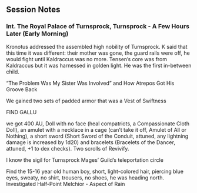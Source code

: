 ## Session Notes
### Int. The Royal Palace of Turnsprock, Turnsprock - A Few Hours Later (Early Morning)
Kronotus addressed the assembled high nobility of Turnsprock. K said that this time it was different: their mother was gone, the guard rails were off, he would fight until Kaldraccus was no more. Tensen’s core was from Kaldraccus but it was harnessed in golden light. He was the first in-between child. 

“The Problem Was My Sister Was Involved” and How Atrepos Got His Groove Back

We gained two sets of padded armor that was a Vest of Swiftness

FIND GALLU

we got 400 AU, Doll with no face (heal compatriots, a Compassionate Cloth Doll), an amulet with a necklace in a cage (can’t take it off, Amulet of All or Nothing), a short sword (Short Sword of the Conduit, attuned, any lightning damage is increased by 1d20) and bracelets (Bracelets of the Dancer, attuned, +1 to dex checks). Two scrolls of Revivify.

I know the sigil for Turnsprock Mages’ Guild’s teleportation circle

Find the 15-16 year old human boy, short, light-colored hair, piercing blue eyes, sweaty, no shirt, trousers, no shoes, he was heading north. Investigated Half-Point
Melchior - Aspect of Rain

